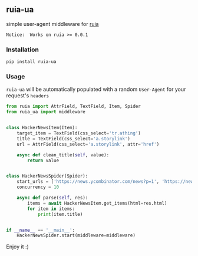 ## ruia-ua

simple user-agent middleware for [ruia](https://github.com/howie6879/ruia)

```text
Notice:  Works on ruia >= 0.0.1
```

### Installation

```shell
pip install ruia-ua
```

### Usage

`ruia-ua` will be automatically populated with a random `User-Agent` for your request's `headers`

```python
from ruia import AttrField, TextField, Item, Spider
from ruia_ua import middleware


class HackerNewsItem(Item):
    target_item = TextField(css_select='tr.athing')
    title = TextField(css_select='a.storylink')
    url = AttrField(css_select='a.storylink', attr='href')

    async def clean_title(self, value):
        return value


class HackerNewsSpider(Spider):
    start_urls = ['https://news.ycombinator.com/news?p=1', 'https://news.ycombinator.com/news?p=2']
    concurrency = 10

    async def parse(self, res):
        items = await HackerNewsItem.get_items(html=res.html)
        for item in items:
            print(item.title)


if __name__ == '__main__':
    HackerNewsSpider.start(middleware=middleware)
```

Enjoy it :)